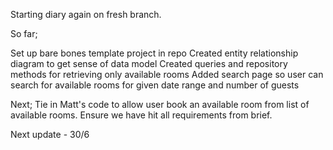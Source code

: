 Starting diary again on fresh branch.

So far;

Set up bare bones template project in repo
Created entity relationship diagram to get sense of data model
Created queries and repository methods for retrieving only available rooms 
Added search page so user can search for available rooms for given date range and number of guests

Next;
Tie in Matt's code to allow user book an available room from list of available rooms. Ensure we have hit all requirements from brief.

Next update - 30/6